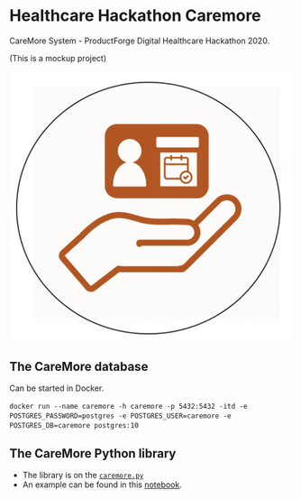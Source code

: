 # Healthcare Hackathon Caremore

CareMore System - ProductForge Digital Healthcare Hackathon 2020.

(This is a mockup project)

![](./docs/images/CareMoreLogo.png)

## The CareMore database

Can be started in Docker.

`docker run --name caremore -h caremore -p 5432:5432 -itd -e POSTGRES_PASSWORD=postgres -e POSTGRES_USER=caremore -e POSTGRES_DB=caremore postgres:10`

## The CareMore Python library

* The library is on the [`caremore.py`](./code/caremore.py)
* An example can be found in this [notebook](./code/CareMore.ipynb).
